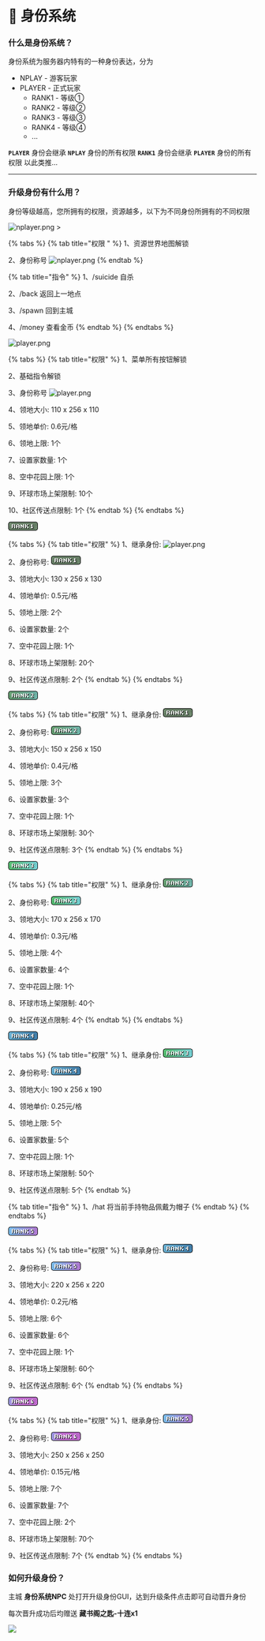 # 🔰 身份系统

### 什么是身份系统？

身份系统为服务器内特有的一种身份表达，分为

* NPLAY - 游客玩家
* PLAYER - 正式玩家
  * RANK1 - 等级①
  * RANK2 - 等级②
  * RANK3 - 等级③
  * RANK4 - 等级④
  * ...

**`PLAYER`** 身份会继承 **`NPLAY`** 身份的所有权限 **`RANK1`** 身份会继承 **`PLAYER`** 身份的所有权限 以此类推...

***

### 升级身份有什么用？

身份等级越高，您所拥有的权限，资源越多，以下为不同身份所拥有的不同权限



![nplayer.png](https://sjwx.easydoc.xyz/95040344/files/lfnpa8st.png) >

{% tabs %}
{% tab title="权限 " %}
1、资源世界地图解锁

2、身份称号 ![nplayer.png](https://sjwx.easydoc.xyz/95040344/files/lfnpa8st.png)
{% endtab %}

{% tab title="指令" %}
1、/suicide 自杀

2、/back 返回上一地点

3、/spawn 回到主城

4、/money 查看金币
{% endtab %}
{% endtabs %}



![player.png](https://sjwx.easydoc.xyz/95040344/files/lfnp9z7d.png)

{% tabs %}
{% tab title="权限" %}
1、菜单所有按钮解锁

2、基础指令解锁

3、身份称号 ![player.png](https://sjwx.easydoc.xyz/95040344/files/lfnp9z7d.png)

4、领地大小: 110 x 256 x 110

5、领地单价: 0.6元/格

6、领地上限: 1个

7、设置家数量: 1个

8、空中花园上限: 1个

9、环球市场上架限制: 10个

10、社区传送点限制: 1个
{% endtab %}
{% endtabs %}



![](<../.gitbook/assets/rank1 (1).png>)

{% tabs %}
{% tab title="权限" %}
1、继承身份: ![player.png](https://sjwx.easydoc.xyz/95040344/files/lfnp9z7d.png)

2、身份称号: ![](<../.gitbook/assets/rank1 (1).png>)

3、领地大小: 130 x 256 x 130

4、领地单价: 0.5元/格

5、领地上限: 2个

6、设置家数量: 2个

7、空中花园上限: 1个

8、环球市场上架限制: 20个

9、社区传送点限制: 2个
{% endtab %}
{% endtabs %}



![](../.gitbook/assets/rank2.png)

{% tabs %}
{% tab title="权限" %}
1、继承身份: ![](<../.gitbook/assets/rank1 (1).png>)

2、身份称号: ![](../.gitbook/assets/rank2.png)

3、领地大小: 150 x 256 x 150

4、领地单价: 0.4元/格

5、领地上限: 3个

6、设置家数量: 3个

7、空中花园上限: 1个

8、环球市场上架限制: 30个

9、社区传送点限制: 3个
{% endtab %}
{% endtabs %}



![](../.gitbook/assets/rank3.png)

{% tabs %}
{% tab title="权限" %}
1、继承身份: ![](../.gitbook/assets/rank2.png)

2、身份称号: ![](<../.gitbook/assets/rank3 (1).png>)

3、领地大小: 170 x 256 x 170

4、领地单价: 0.3元/格

5、领地上限: 4个

6、设置家数量: 4个

7、空中花园上限: 1个

8、环球市场上架限制: 40个

9、社区传送点限制: 4个
{% endtab %}
{% endtabs %}



![](<../.gitbook/assets/rank4 (1).png>)

{% tabs %}
{% tab title="权限" %}
1、继承身份: ![](<../.gitbook/assets/rank3 (1).png>)

2、身份称号: ![](<../.gitbook/assets/rank4 (1).png>)

3、领地大小: 190 x 256 x 190

4、领地单价: 0.25元/格

5、领地上限: 5个

6、设置家数量: 5个

7、空中花园上限: 1个

8、环球市场上架限制: 50个

9、社区传送点限制: 5个
{% endtab %}

{% tab title="指令" %}
1、/hat 将当前手持物品佩戴为帽子
{% endtab %}
{% endtabs %}



![](../.gitbook/assets/rank5.png)

{% tabs %}
{% tab title="权限" %}
1、继承身份: ![](<../.gitbook/assets/rank4 (1).png>)

2、身份称号: ![](../.gitbook/assets/rank5.png)

3、领地大小: 220 x 256 x 220

4、领地单价: 0.2元/格

5、领地上限: 6个

6、设置家数量: 6个

7、空中花园上限: 1个

8、环球市场上架限制: 60个

9、社区传送点限制: 6个
{% endtab %}
{% endtabs %}



![](../.gitbook/assets/rank6.png)

{% tabs %}
{% tab title="权限" %}
1、继承身份: ![](../.gitbook/assets/rank5.png)

2、身份称号: ![](<../.gitbook/assets/rank6 (1).png>)

3、领地大小: 250 x 256 x 250

4、领地单价: 0.15元/格

5、领地上限: 7个

6、设置家数量: 7个

7、空中花园上限: 2个

8、环球市场上架限制: 70个

9、社区传送点限制: 7个
{% endtab %}
{% endtabs %}



### 如何升级身份？

主城 **身份系统NPC** 处打开升级身份GUI，达到升级条件点击即可自动晋升身份

每次晋升成功后均赠送 **藏书阁之匙-十连x1**

![](https://sjwx.easydoc.xyz/95040344/files/lb6otw6n.png)
